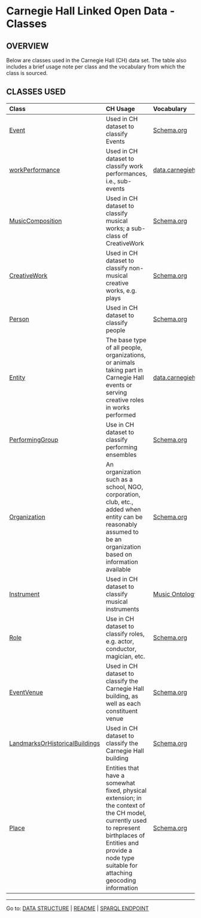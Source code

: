 # Carnegie Hall Linked Open Data - Classes

## OVERVIEW

Below are classes used in the Carnegie Hall (CH) data set. The table also includes a brief usage note per class and the vocabulary from which the class is sourced. 

## CLASSES USED
|Class|CH Usage|Vocabulary|
|:----|:---|:----------|
|[Event](http://schema.org/Event)|Used in CH dataset to classify Events|[Schema.org](http://schema.org/)|
|[workPerformance](http://data.carnegiehall.org/model/WorkPerformance)|Used in CH dataset to classify work performances, i.e., sub-events|[data.carnegiehall.org](http://data.carnegiehall.org/)|
|[MusicComposition](http://schema.org/MusicComposition)|Used in CH dataset to classify musical works; a sub-class of CreativeWork|[Schema.org](http://schema.org/)|
|[CreativeWork](http://schema.org/CreativeWork)|Used in CH dataset to classify non-musical creative works, e.g. plays|[Schema.org](http://schema.org/)|
|[Person](https://schema.org/Person)|Used in CH dataset to classify people|[Schema.org](http://schema.org/)|
|[Entity](http://data.carnegiehall.org/model/Entity)|The base type of all people, organizations, or animals taking part in Carnegie Hall events or serving creative roles in works performed|[data.carnegiehall.org](http://data.carnegiehall.org/)|
|[PerformingGroup](http://schema.org/PerformingGroup)|Use in CH dataset to classify performing ensembles|[Schema.org](http://schema.org/)|
|[Organization](http://schema.org/Organization)|An organization such as a school, NGO, corporation, club, etc., added when entity can be reasonably assumed to be an organization based on information available|[Schema.org](http://schema.org/)|
|[Instrument](http://purl.org/ontology/mo/Instrument)|Used in CH dataset to classify musical instruments|[Music Ontology](http://purl.org/ontology/mo/)|
|[Role](http://schema.org/Role) |Use in CH dataset to classify roles, e.g. actor, conductor, magician, etc.|[Schema.org](http://schema.org/)|
|[EventVenue](http://schema.org/EventVenue)|Used in CH dataset to classify the Carnegie Hall building, as well as each constituent venue|[Schema.org](http://schema.org/)|
|[LandmarksOrHistoricalBuildings](http://schema.org/LandmarksOrHistoricalBuildings)|Used in CH dataset to classify the Carnegie Hall building|[Schema.org](http://schema.org/)|
|[Place](http://schema.org/Place)|Entities that have a somewhat fixed, physical extension; in the context of the CH model, currently used to represent birthplaces of Entities and provide a node type suitable for attaching geocoding information|[Schema.org](http://schema.org/)|

----------------------------
Go to: [DATA STRUCTURE](/data-structure.md) | [README](/README.md) | [SPARQL ENDPOINT](http://data.carnegiehall.org/sparql/)
